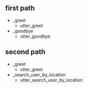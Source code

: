 ## first path               <!-- name of the story - just for debugging -->
* _greet
  - utter_greet
* _goodbye               <!-- user utterance, in format _intent[entities] -->
  - utter_goodbye

## second path
* _greet
  - utter_greet
* _search_user_by_location
  - utter_search_user_by_location